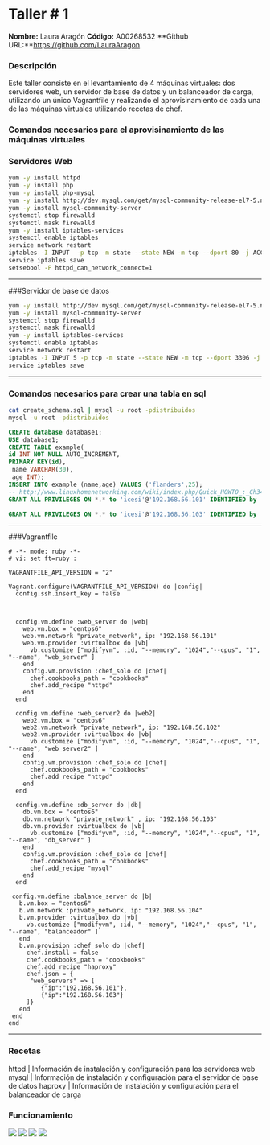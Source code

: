  # Taller # 1

**Nombre:** Laura Aragón
**Código:** A00268532
**Github URL:**https://github.com/LauraAragon

### Descripción
Este taller consiste en el levantamiento de 4 máquinas virtuales: dos servidores web, un servidor de base de datos
y un balanceador de carga, utilizando un único Vagrantfile y realizando el aprovisinamiento de cada una de las
máquinas virtuales utilizando recetas de chef.

### Comandos necesarios para el aprovisinamiento de las máquinas virtuales

### Servidores Web
```bash
yum -y install httpd
yum -y install php
yum -y install php-mysql
yum -y install http://dev.mysql.com/get/mysql-community-release-el7-5.noarch.rpm
yum -y install mysql-community-server
systemctl stop firewalld
systemctl mask firewalld
yum -y install iptables-services
systemctl enable iptables
service network restart
iptables -I INPUT  -p tcp -m state --state NEW -m tcp --dport 80 -j ACCEPT
service iptables save
setsebool -P httpd_can_network_connect=1
```
---


###Servidor de base de datos
```bash
yum -y install http://dev.mysql.com/get/mysql-community-release-el7-5.noarch.rpm
yum -y install mysql-community-server
systemctl stop firewalld
systemctl mask firewalld
yum -y install iptables-services
systemctl enable iptables
service network restart
iptables -I INPUT 5 -p tcp -m state --state NEW -m tcp --dport 3306 -j ACCEPT
service iptables save
```
---

### Comandos necesarios para crear una tabla en sql
```bash
cat create_schema.sql | mysql -u root -pdistribuidos
mysql -u root -pdistribuidos
```

```sql
CREATE database database1;
USE database1;
CREATE TABLE example(
id INT NOT NULL AUTO_INCREMENT,
PRIMARY KEY(id),
 name VARCHAR(30),
 age INT);
INSERT INTO example (name,age) VALUES ('flanders',25);
-- http://www.linuxhomenetworking.com/wiki/index.php/Quick_HOWTO_:_Ch34_:_Basic_MySQL_Configuration
GRANT ALL PRIVILEGES ON *.* to 'icesi'@'192.168.56.101' IDENTIFIED by '12345';

GRANT ALL PRIVILEGES ON *.* to 'icesi'@'192.168.56.103' IDENTIFIED by '12345';
```
---


###Vagrantfile
```
# -*- mode: ruby -*-
# vi: set ft=ruby :

VAGRANTFILE_API_VERSION = "2"

Vagrant.configure(VAGRANTFILE_API_VERSION) do |config|
  config.ssh.insert_key = false



  config.vm.define :web_server do |web|
    web.vm.box = "centos6"
    web.vm.network "private_network", ip: "192.168.56.101"
    web.vm.provider :virtualbox do |vb|
      vb.customize ["modifyvm", :id, "--memory", "1024","--cpus", "1", "--name", "web_server" ]
    end
    config.vm.provision :chef_solo do |chef|
      chef.cookbooks_path = "cookbooks"
      chef.add_recipe "httpd"
    end
  end

  config.vm.define :web_server2 do |web2|
    web2.vm.box = "centos6"
    web2.vm.network "private_network", ip: "192.168.56.102"
    web2.vm.provider :virtualbox do |vb|
      vb.customize ["modifyvm", :id, "--memory", "1024","--cpus", "1", "--name", "web_server2" ]
    end
    config.vm.provision :chef_solo do |chef|
      chef.cookbooks_path = "cookbooks"
      chef.add_recipe "httpd"
    end
  end

  config.vm.define :db_server do |db|
    db.vm.box = "centos6"
    db.vm.network "private_network" , ip: "192.168.56.103"
    db.vm.provider :virtualbox do |vb|
      vb.customize ["modifyvm", :id, "--memory", "1024","--cpus", "1", "--name", "db_server" ]
    end
    config.vm.provision :chef_solo do |chef|
      chef.cookbooks_path = "cookbooks"
      chef.add_recipe "mysql"
    end
  end

 config.vm.define :balance_server do |b|
   b.vm.box = "centos6"
   b.vm.network :private_network, ip: "192.168.56.104"
   b.vm.provider :virtualbox do |vb|
     vb.customize ["modifyvm", :id, "--memory", "1024","--cpus", "1", "--name", "balanceador" ]
   end
   b.vm.provision :chef_solo do |chef|
     chef.install = false
     chef.cookbooks_path = "cookbooks"
     chef.add_recipe "haproxy"
     chef.json = {
      "web_servers" => [
         {"ip":"192.168.56.101"},
         {"ip":"192.168.56.103"}
     ]}
   end
 end
end
```
---


### Recetas
httpd | Información de instalación y configuración para los servidores web
mysql | Información de instalación y configuración para el servidor de base de datos
haproxy | Información de instalación y configuración para el balanceador de carga


### Funcionamiento
![][1]
![][2]
![][4]
![][3]



[1]: Images/Captura1.PNG
[2]: Images/Captura2.PNG
[3]: Images/Captura3.PNG
[4]: Images/Captura4.PNG
